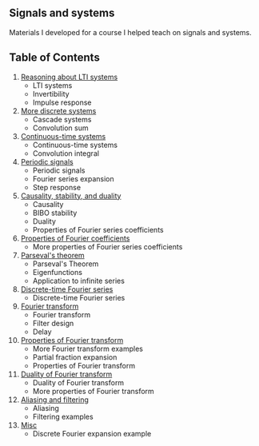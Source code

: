 ## Signals and systems
Materials I developed for a course I helped teach on signals and systems.

## Table of Contents
1. [Reasoning about LTI systems](./notes-01.pdf)
    - LTI systems
    - Invertibility
    - Impulse response
2. [More discrete systems](./notes-02.pdf)
    - Cascade systems
    - Convolution sum
3. [Continuous-time systems](./notes-03.pdf)
    - Continuous-time systems
    - Convolution integral
4. [Periodic signals](./notes-04.pdf)
    - Periodic signals
    - Fourier series expansion
    - Step response
5. [Causality, stability, and duality](./notes-05.pdf)
    - Causality
    - BIBO stability
    - Duality
    - Properties of Fourier series coefficients
6. [Properties of Fourier coefficients](./notes-06.pdf)
    - More properties of Fourier series coefficients
7. [Parseval's theorem](./notes-07.pdf)
    - Parseval's Theorem
    - Eigenfunctions
    - Application to infinite series
8. [Discrete-time Fourier series](./notes-08.pdf)
    - Discrete-time Fourier series
9. [Fourier transform](./notes-09.pdf)
    - Fourier transform
    - Filter design
    - Delay
10. [Properties of Fourier transform](./notes-10.pdf)
    - More Fourier transform examples
    - Partial fraction expansion
    - Properties of Fourier transform
11. [Duality of Fourier transform](./notes-11.pdf)
    - Duality of Fourier transform
    - More properties of Fourier transform
12. [Aliasing and filtering](./notes-12.pdf)
    - Aliasing
    - Filtering examples
13. [Misc](./notes-xx.pdf)
    - Discrete Fourier expansion example
